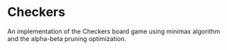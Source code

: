 # Checkers
An implementation of the Checkers board game using minimax algorithm and the alpha-beta pruning optimization.
